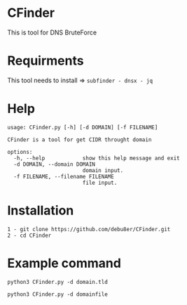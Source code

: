 # CFinder
This is tool for DNS BruteForce

# Requirments
This tool needs to install => ```subfinder - dnsx - jq```

# Help

```
usage: CFinder.py [-h] [-d DOMAIN] [-f FILENAME]

CFinder is a tool for get CIDR throught domain

options:
  -h, --help            show this help message and exit
  -d DOMAIN, --domain DOMAIN
                        domain input.
  -f FILENAME, --filename FILENAME
                        file input.
```

# Installation

```
1 - git clone https://github.com/debu8er/CFinder.git
2 - cd CFinder
```

# Example command

```
python3 CFinder.py -d domain.tld

python3 CFinder.py -d domainfile
```
